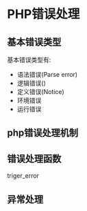 PHP错误处理
===========

## 基本错误类型
基本错误类型有:

- 语法错误(Parse error)
- 逻辑错误()
- 定义错误(Notice)
- 环境错误
- 运行错误

## php错误处理机制


## 错误处理函数
triger_error


## 异常处理

